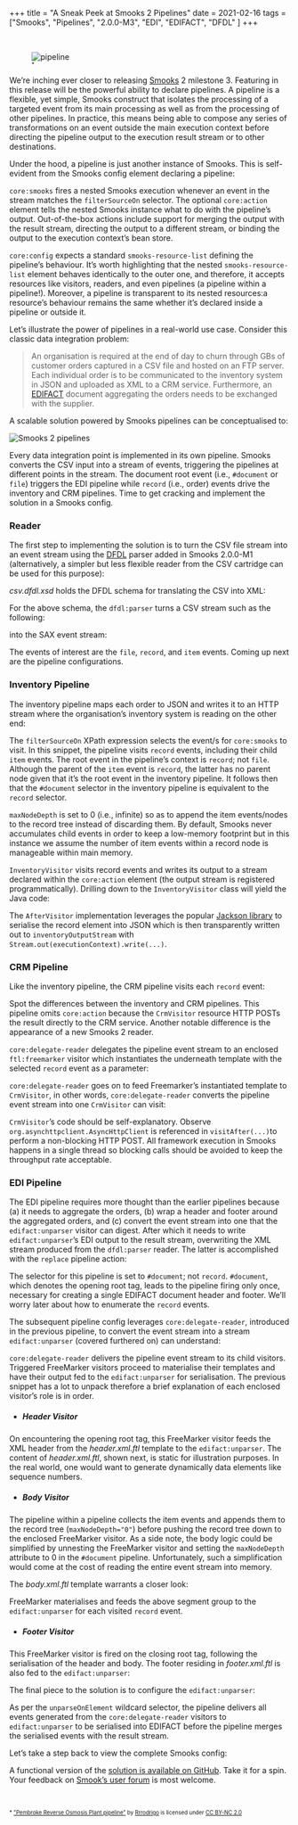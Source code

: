 +++
title = "A Sneak Peek at Smooks 2 Pipelines"
date = 2021-02-16
tags = ["Smooks", "Pipelines", "2.0.0-M3", "EDI", "EDIFACT", "DFDL" ]
+++

<br/>

<figure>
    <img src="/images/pipeline.jpg" alt="pipeline" style="max-width:90%"/>
    <figcaption><sub><sup>*</sup></sub></figcaption>
</figure>


We’re inching ever closer to releasing [Smooks](https://www.smooks.org/) 2 milestone 3. Featuring in this release will be the powerful ability to declare pipelines. A pipeline is a flexible, yet simple, Smooks construct that isolates the processing of a targeted event from its main processing as well as from the processing of other pipelines. In practice, this means being able to compose any series of transformations on an event outside the main execution context before directing the pipeline output to the execution result stream or to other destinations.

Under the hood, a pipeline is just another instance of Smooks. This is self-evident from the Smooks config element declaring a pipeline:

<script src="https://gist.github.com/claudemamo/a65e33b1ee62984cb507b77baea75100.js?file=smooks-config.1.xml"></script>

`core:smooks` fires a nested Smooks execution whenever an event in the stream matches the `filterSourceOn` selector. The optional `core:action` element tells the nested Smooks instance what to do with the pipeline’s output. Out-of-the-box actions include support for merging the output with the result stream, directing the output to a different stream, or binding the output to the execution context’s bean store.

`core:config` expects a standard `smooks-resource-list` defining the pipeline’s behaviour. It’s worth highlighting that the nested `smooks-resource-list` element behaves identically to the outer one, and therefore, it accepts resources like visitors, readers, and even pipelines (a pipeline within a pipeline!). Moreover, a pipeline is transparent to its nested resources:a resource’s behaviour remains the same whether it’s declared inside a pipeline or outside it.

Let’s illustrate the power of pipelines in a real-world use case. Consider this classic data integration problem:

>An organisation is required at the end of day to churn through GBs of customer orders captured in a CSV file and hosted 
on an FTP server. Each individual order is to be communicated to the inventory system in JSON and uploaded as XML to a CRM service. 
Furthermore, an [EDIFACT](https://unece.org/trade/uncefact/introducing-unedifact) document aggregating the orders needs to be exchanged with the supplier.

A scalable solution powered by Smooks pipelines can be conceptualised to:

<img src="/images/smooks-2-pipelines.png" alt="Smooks 2 pipelines"/>

Every data integration point is implemented in its own pipeline. Smooks converts the CSV input into a stream of events, 
triggering the pipelines at different points in the stream. The document root event (i.e., `#document` or `file`) triggers the EDI pipeline while `record` (i.e., order) events drive the inventory and CRM pipelines. Time to get cracking and implement the solution in a Smooks config.


### Reader

The first step to implementing the solution is to turn the CSV file stream into an event stream using the [DFDL](https://daffodil.apache.org/) parser added in Smooks 2.0.0-M1 (alternatively, a simpler but less flexible reader from the CSV cartridge can be used for this purpose):

<script src="https://gist.github.com/claudemamo/a65e33b1ee62984cb507b77baea75100.js?file=smooks-config.2.xml"></script>

_csv.dfdl.xsd_ holds the DFDL schema for translating the CSV into XML:

<script src="https://gist.github.com/claudemamo/a65e33b1ee62984cb507b77baea75100.js?file=csv.dfdl.xsd"></script>

For the above schema, the `dfdl:parser` turns a CSV stream such as the following:

<script src="https://gist.github.com/claudemamo/a65e33b1ee62984cb507b77baea75100.js?file=input.csv"></script>

into the SAX event stream:

<script src="https://gist.github.com/claudemamo/a65e33b1ee62984cb507b77baea75100.js?file=event-stream.xml"></script>

The events of interest are the `file`, `record`, and `item` events. Coming up next are the pipeline configurations.


### Inventory Pipeline

The inventory pipeline maps each order to JSON and writes it to an HTTP stream where the organisation’s inventory system is reading on the other end:

<script src="https://gist.github.com/claudemamo/a65e33b1ee62984cb507b77baea75100.js?file=smooks-config.3.xml"></script>

The `filterSourceOn` XPath expression selects the event/s for `core:smooks` to visit. In this snippet, the pipeline visits `record` events, including their child `item` events. The root event in the pipeline’s context is `record`; not `file`. Although the parent of the `item` event is `record`, the latter has no parent node given that it’s the root event in the inventory pipeline. It follows then that the `#document` selector in the inventory pipeline is equivalent to the `record` selector.

`maxNodeDepth` is set to 0 (i.e., infinite) so as to append the item events/nodes to the record tree instead of discarding them. By default, Smooks never accumulates child events in order to keep a low-memory footprint but in this instance we assume the number of item events within a record node is manageable within main memory.

`InventoryVisitor` visits record events and writes its output to a stream declared within the `core:action` element (the output stream is registered programmatically). Drilling down to the `InventoryVisitor` class will yield the Java code:  

<script src="https://gist.github.com/claudemamo/a65e33b1ee62984cb507b77baea75100.js?file=InventoryVisitor.java"></script>

The `AfterVisitor` implementation leverages the popular [Jackson library](https://github.com/FasterXML/jackson) to serialise the record element into JSON which is then transparently written out to `inventoryOutputStream` with `Stream.out(executionContext).write(...)`.

### CRM Pipeline

Like the inventory pipeline, the CRM pipeline visits each `record` event:

<script src="https://gist.github.com/claudemamo/a65e33b1ee62984cb507b77baea75100.js?file=smooks-config.4.xml"></script>

Spot the differences between the inventory and CRM pipelines. This pipeline omits `core:action` because the `CrmVisitor` resource HTTP POSTs the result directly to the CRM service. Another notable difference is the appearance of a new Smooks 2 reader. 

`core:delegate-reader` delegates the pipeline event stream to an enclosed `ftl:freemarker` visitor which instantiates the underneath template with the selected `record` event as a parameter:

<script src="https://gist.github.com/claudemamo/a65e33b1ee62984cb507b77baea75100.js?file=purchaseOrder.xml.ftl"></script>

`core:delegate-reader` goes on to feed Freemarker’s instantiated template to `CrmVisitor`, in other words, `core:delegate-reader` converts the pipeline event stream into one `CrmVisitor` can visit:

<script src="https://gist.github.com/claudemamo/a65e33b1ee62984cb507b77baea75100.js?file=CrmVisitor.java"></script>

`CrmVisitor`’s code should be self-explanatory. Observe `org.asynchttpclient.AsyncHttpClient` is referenced in `visitAfter(...)`to perform a non-blocking HTTP POST. All framework execution in Smooks happens in a single thread so blocking calls should be avoided to keep the throughput rate acceptable.


### EDI Pipeline

The EDI pipeline requires more thought than the earlier pipelines because (a) it needs to aggregate the orders, (b) wrap a header and footer around the aggregated orders, and (c) convert the event stream into one that the `edifact:unparser` visitor can digest. After which it needs to write `edifact:unparser`’s EDI output to the result stream, overwriting the XML stream produced from the `dfdl:parser` reader. The latter is accomplished with the `replace` pipeline action:

<script src="https://gist.github.com/claudemamo/a65e33b1ee62984cb507b77baea75100.js?file=smooks-config.5.xml"></script>

The selector for this pipeline is set to `#document`; not `record`. `#document`, which denotes the opening root tag, leads to the pipeline firing only once, necessary for creating a single EDIFACT document header and footer. We’ll worry later about how to enumerate the `record` events.

The subsequent pipeline config leverages `core:delegate-reader`, introduced in the previous pipeline, to convert the event stream into a stream `edifact:unparser` (covered furthered on) can understand:

<script src="https://gist.github.com/claudemamo/a65e33b1ee62984cb507b77baea75100.js?file=smooks-config.6.xml"></script>

`core:delegate-reader` delivers the pipeline event stream to its child visitors. Triggered FreeMarker visitors proceed to materialise their templates and have their output fed to the `edifact:unparser` for serialisation. The previous snippet has a lot to unpack therefore a brief explanation of each enclosed visitor’s role is in order.


* ##### Header Visitor

<script src="https://gist.github.com/claudemamo/a65e33b1ee62984cb507b77baea75100.js?file=smooks-config.7.xml"></script>

On encountering the opening root tag, this FreeMarker visitor feeds the XML header from the _header.xml.ftl_ template to the `edifact:unparser`. The content of _header.xml.ftl_, shown next, is static for illustration purposes. In the real world, one would want to generate dynamically data elements like sequence numbers.

<script src="https://gist.github.com/claudemamo/a65e33b1ee62984cb507b77baea75100.js?file=header.xml.ftl"></script>


* ##### Body Visitor

<script src="https://gist.github.com/claudemamo/a65e33b1ee62984cb507b77baea75100.js?file=smooks-config.8.xml"></script>

The pipeline within a pipeline collects the item events and appends them to the record tree (`maxNodeDepth="0"`) before pushing the record tree down to the enclosed FreeMarker visitor. As a side note, the body logic could be simplified by unnesting the FreeMarker visitor and setting the `maxNodeDepth` attribute to 0 in the `#document` pipeline. Unfortunately, such a simplification would come at the cost of reading the entire event stream into memory.

The _body.xml.ftl_ template warrants a closer look:

<script src="https://gist.github.com/claudemamo/a65e33b1ee62984cb507b77baea75100.js?file=body.xml.ftl"></script>

FreeMarker materialises and feeds the above segment group to the `edifact:unparser` for each visited `record` event.

* ##### Footer Visitor

<script src="https://gist.github.com/claudemamo/a65e33b1ee62984cb507b77baea75100.js?file=smooks-config.9.xml"></script>

This FreeMarker visitor is fired on the closing root tag, following the serialisation of the header and body. The footer residing in _footer.xml.ftl_ is also fed to the `edifact:unparser`:

<script src="https://gist.github.com/claudemamo/a65e33b1ee62984cb507b77baea75100.js?file=footer.xml.ftl"></script>


The final piece to the solution is to configure the `edifact:unparser`:

<script src="https://gist.github.com/claudemamo/a65e33b1ee62984cb507b77baea75100.js?file=smooks-config.10.xml"></script>

As per the `unparseOnElement` wildcard selector, the pipeline delivers all events generated from the `core:delegate-reader` visitors to `edifact:unparser` to be serialised into EDIFACT before the pipeline merges the serialised events with the result stream.

Let’s take a step back to view the complete Smooks config:

<script src="https://gist.github.com/claudemamo/a65e33b1ee62984cb507b77baea75100.js?file=smooks-config.xml"></script>

A functional version of the [solution is available on GitHub](https://github.com/smooks/smooks-examples/tree/master/pipelines). Take it for a spin. Your feedback on [Smook’s user forum](https://groups.google.com/g/smooks-user) is most welcome.

<br/>

<sub><sup>* ["Pembroke Reverse Osmosis Plant pipeline"](https://www.flickr.com/photos/54758495@N00/11431784985) by [Rrrodrigo](https://www.flickr.com/photos/54758495@N00) is licensed under [CC BY-NC 2.0](https://creativecommons.org/licenses/by-nc/2.0/?ref=ccsearch&atype=rich)</sup></sub>